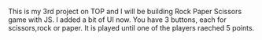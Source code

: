 This is my 3rd project on TOP and I will be building Rock Paper Scissors game with JS. I added a bit of UI now. You have 3 buttons, each for scissors,rock or paper. It is played until one of the players raeched 5 points.
